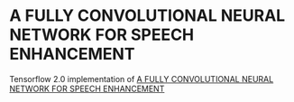 # A FULLY CONVOLUTIONAL NEURAL NETWORK FOR SPEECH ENHANCEMENT

Tensorflow 2.0 implementation of [A FULLY CONVOLUTIONAL NEURAL NETWORK FOR SPEECH ENHANCEMENT](https://pdfs.semanticscholar.org/9ed8/e2f6c338f4e0d1ab0d8e6ab8b836ea66ae95.pdf)